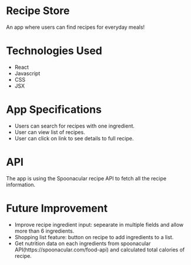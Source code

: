 <h1> Recipe Store </h1>
<p> An app where users can find recipes for everyday meals! <p>

<h1> Technologies Used </h1>
<ul>
<li>React</li>
 <li>Javascript</li>
 <li> CSS </li>
 <li>JSX </li>
 </ul>

<h1> App Specifications </h1>
<ul>
 <li>Users can search for recipes with one ingredient.</li>
<li> User can view list of recipes.</li>
<li>User can click on link to see details to full recipe.</li>
</ul>

<h1> API </h1>
<p> The app is using the Spoonacular recipe API to fetch all the recipe information.</p>


<h1>Future Improvement</h1>
<ul>
<li>Improve recipe ingredient input: sepearate in multiple fields and allow more than 6 ingredients.</li>
<li>Shopping list feature: button on recipe to add ingredients to a list.</li>
<li>Get nutrition data on each ingredients from spoonacular API(https://spoonacular.com/food-api) and calculated total calories of recipe.</li>
</ul>
